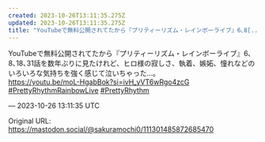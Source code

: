 ```yaml
---
created: 2023-10-26T13:11:35.275Z
updated: 2023-10-26T13:11:35.275Z
title: "YouTubeで無料公開されてたから『プリティーリズム・レインボーライブ』6､8[...]"
---
```


<p>YouTubeで無料公開されてたから『プリティーリズム・レインボーライブ』6､8､18､31話を数年ぶりに見たけれど、ヒロ様の寂しさ、執着、嫉妬、憧れなどのいろいろな気持ちを強く感じて泣いちゃった…。<br /><a href="https://youtu.be/moL-HgabBok?si=ivH_yVT6wRgo4zcG" target="_blank" rel="nofollow noopener" translate="no"><span class="invisible">https://</span><span class="ellipsis">youtu.be/moL-HgabBok?si=ivH_yV</span><span class="invisible">T6wRgo4zcG</span></a><br /><a href="https://mastodon.social/tags/PrettyRhythmRainbowLive" class="mention hashtag" rel="tag">#<span>PrettyRhythmRainbowLive</span></a> <a href="https://mastodon.social/tags/PrettyRhythm" class="mention hashtag" rel="tag">#<span>PrettyRhythm</span></a></p>

&mdash; 2023-10-26 13:11:35 UTC

Original URL: https://mastodon.social/@sakuramochi0/111301485872685470
